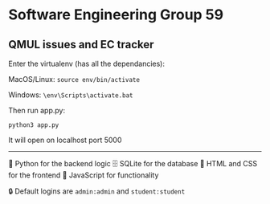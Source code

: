 # Software Engineering Group 59
## QMUL issues and EC tracker

Enter the virtualenv (has all the dependancies):

MacOS/Linux: `source env/bin/activate`

Windows: `\env\Scripts\activate.bat`

Then run app.py:

`python3 app.py`

It will open on localhost port 5000

***

🐍 Python for the backend logic
🗄 SQLite for the database
🎨 HTML and CSS for the frontend
🤖 JavaScript for functionality

🔒 Default logins are `admin:admin` and `student:student`
